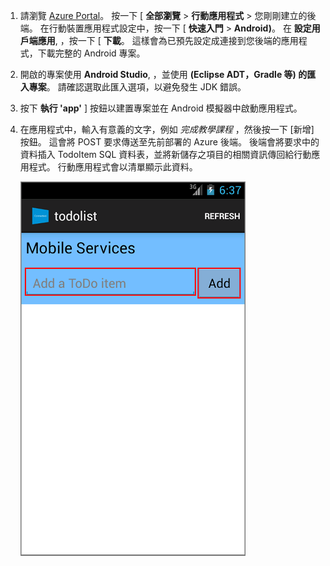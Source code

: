 
1. 請瀏覽 [Azure Portal]。 按一下 [ **全部瀏覽** > **行動應用程式** > 您剛剛建立的後端。 在行動裝置應用程式設定中，按一下 [ **快速入門** > **Android)**。 在 **設定用戶端應用**, ，按一下 [ **下載**。 這樣會為已預先設定成連接到您後端的應用程式，下載完整的 Android 專案。 

2. 開啟的專案使用 **Android Studio**, ，並使用 **(Eclipse ADT，Gradle 等) 的匯入專案**。 請確認選取此匯入選項，以避免發生 JDK 錯誤。

3. 按下 **執行 'app'** ] 按鈕以建置專案並在 Android 模擬器中啟動應用程式。

4. 在應用程式中，輸入有意義的文字，例如 _完成教學課程_ ，然後按一下 [新增] 按鈕。 這會將 POST 要求傳送至先前部署的 Azure 後端。 後端會將要求中的資料插入 TodoItem SQL 資料表，並將新儲存之項目的相關資訊傳回給行動應用程式。 行動應用程式會以清單顯示此資料。 

    ![](./media/mobile-services-android-get-started/mobile-quickstart-startup-android.png)

[Azure Portal]: https://portal.azure.com/

